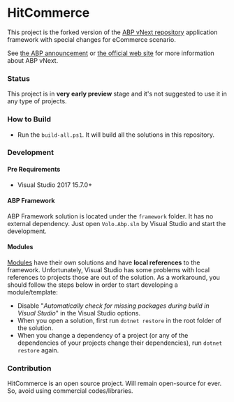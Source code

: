 # HitCommerce

This project is the forked version of the [ABP vNext repository](https://github.com/abpframework/abp) application framework with special changes for eCommerce scenario.

See [the ABP announcement](https://abp.io/blog/abp/Abp-vNext-Announcement) or  [the official web site](https://abp.io/) for more information about ABP vNext.

### Status

This project is in **very early preview** stage and it's not suggested to use it in any type of projects. 

### How to Build

- Run the `build-all.ps1`. It will build all the solutions in this repository.

### Development

#### Pre Requirements

- Visual Studio 2017 15.7.0+

#### ABP Framework

ABP Framework solution is located under the `framework` folder. It has no external dependency. Just open `Volo.Abp.sln` by Visual Studio and start the development.

#### Modules

[Modules](modules/) have their own solutions and have **local references** to the framework. Unfortunately, Visual Studio has some problems with local references to projects those are out of the solution. As a workaround, you should follow the steps below in order to start developing a module/template:

- Disable "*Automatically check for missing packages during build in Visual Studio*" in the Visual Studio options.
- When you open a solution, first run `dotnet restore` in the root folder of the solution.
- When you change a dependency of a project (or any of the dependencies of your projects change their dependencies), run `dotnet restore` again.

### Contribution

HitCommerce is an open source project. Will remain open-source for ever. So, avoid using commercial codes/libraries.
